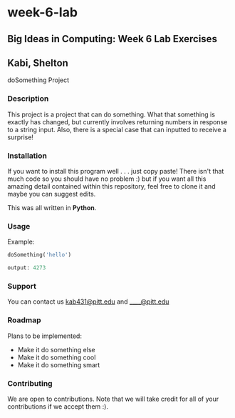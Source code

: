 # week-6-lab
## Big Ideas in Computing: Week 6 Lab Exercises

## Kabi, Shelton
doSomething Project

### Description
This project is a project that can do something. What that something is exactly has changed, but currently involves returning numbers in response to a string input.
Also, there is a special case that can inputted to receive a surprise!

### Installation
If you want to install this program well . . . just copy paste! There isn't that much code so you should have no problem :) but if you want all this amazing detail contained within this repository, feel free to clone it and maybe you can suggest edits. 

This was all written in **Python**. 

### Usage
Example: 
```python
doSomething('hello')

output: 4273
```

### Support
You can contact us kab431@pitt.edu and ____@pitt.edu

### Roadmap
Plans to be implemented:
- Make it do something else
- Make it do something cool
- Make it do something smart

### Contributing
We are open to contributions. Note that we will take credit for all of your contributions if we accept them :).




